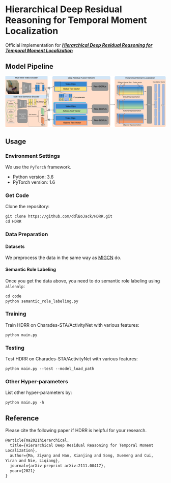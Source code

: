 # Hierarchical Deep Residual Reasoning for Temporal Moment Localization
Official implementation for [***Hierarchical Deep Residual Reasoning for Temporal Moment Localization***](https://arxiv.org/abs/2111.00417)



## Model Pipeline

<img src="README/model-pipeline.png" alt="model-pipeline"  />



## Usage

### Environment Settings

We use the `PyTorch` framework.

* Python version: 3.6
* PyTorch version: 1.6

### Get Code

Clone the repository:

```shell
git clone https://github.com/ddlBoJack/HDRR.git
cd HDRR
```

### Data Preparation

#### Datasets

We preprocess the data in the same way as [MIGCN](https://github.com/zmzhang2000/MIGCN) do.

#### Semantic Role Labeling

Once you get the data above, you need to do semantic role labeling using `allennlp`: 

```shell
cd code
python semantic_role_labeling.py
```

### Training

Train HDRR on Charades-STA/ActivityNet with various features:

```shell
python main.py
```

### Testing

Test HDRR on Charades-STA/ActivityNet with various features:

```shell
python main.py --test --model_load_path
```

### Other Hyper-parameters

List other hyper-parameters by:

```shell
python main.py -h
```

## Reference

Please cite the following paper if HDRR is helpful for your research.

```
@article{ma2021hierarchical,
  title={Hierarchical Deep Residual Reasoning for Temporal Moment Localization},
  author={Ma, Ziyang and Han, Xianjing and Song, Xuemeng and Cui, Yiran and Nie, Liqiang},
  journal={arXiv preprint arXiv:2111.00417},
  year={2021}
}
```

